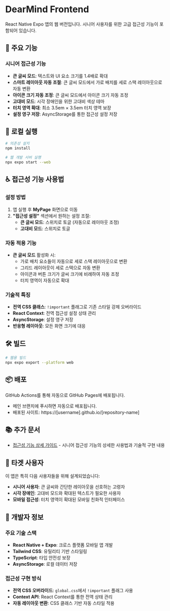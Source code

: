 # DearMind Frontend

React Native Expo 앱의 웹 버전입니다. 시니어 사용자를 위한 고급 접근성 기능이 포함되어 있습니다.

## 🌟 주요 기능

### 시니어 접근성 기능
- **큰 글씨 모드**: 텍스트와 UI 요소 크기를 1.4배로 확대
- **스마트 레이아웃 자동 조절**: 큰 글씨 모드에서 가로 배치를 세로 스택 레이아웃으로 자동 변환
- **아이콘 크기 자동 조정**: 큰 글씨 모드에서 아이콘 크기 자동 조정
- **고대비 모드**: 시각 장애인을 위한 고대비 색상 테마
- **터치 영역 확대**: 최소 3.5em × 3.5em 터치 영역 보장
- **설정 영구 저장**: AsyncStorage를 통한 접근성 설정 저장

## 🚀 로컬 실행

```bash
# 의존성 설치
npm install

# 웹 개발 서버 실행
npx expo start --web
```

## ♿ 접근성 기능 사용법

### 설정 방법
1. 앱 실행 후 **MyPage** 화면으로 이동
2. **"접근성 설정"** 섹션에서 원하는 설정 조절:
   - **큰 글씨 모드**: 스위치로 토글 (자동으로 레이아웃 조정)
   - **고대비 모드**: 스위치로 토글

### 자동 적용 기능
- **큰 글씨 모드** 활성화 시:
  - 가로 배치 요소들이 자동으로 세로 스택 레이아웃으로 변환
  - 그리드 레이아웃이 세로 스택으로 자동 변환
  - 아이콘과 버튼 크기가 글씨 크기에 비례하여 자동 조정
  - 터치 영역이 자동으로 확대

### 기술적 특징
- **전역 CSS 클래스**: `!important` 플래그로 기존 스타일 강제 오버라이드
- **React Context**: 전역 접근성 설정 상태 관리
- **AsyncStorage**: 설정 영구 저장
- **반응형 레이아웃**: 모든 화면 크기에 대응

## 🛠️ 빌드

```bash
# 웹용 빌드
npx expo export --platform web
```

## 📦 배포

GitHub Actions를 통해 자동으로 GitHub Pages에 배포됩니다.

- 메인 브랜치에 푸시하면 자동으로 배포됩니다.
- 배포된 사이트: https://[username].github.io/[repository-name]

## 📚 추가 문서

- [접근성 기능 상세 가이드](./ACCESSIBILITY_GUIDE.md) - 시니어 접근성 기능의 상세한 사용법과 기술적 구현 내용

## 🎯 타겟 사용자

이 앱은 특히 다음 사용자들을 위해 설계되었습니다:
- **시니어 사용자**: 큰 글씨와 간단한 레이아웃을 선호하는 고령자
- **시각 장애인**: 고대비 모드와 확대된 텍스트가 필요한 사용자
- **모바일 접근성**: 터치 영역이 확대된 모바일 친화적 인터페이스

## 🔧 개발자 정보

### 주요 기술 스택
- **React Native + Expo**: 크로스 플랫폼 모바일 앱 개발
- **Tailwind CSS**: 유틸리티 기반 스타일링
- **TypeScript**: 타입 안전성 보장
- **AsyncStorage**: 로컬 데이터 저장

### 접근성 구현 방식
- **전역 CSS 오버라이드**: `global.css`에서 `!important` 플래그 사용
- **Context API**: React Context를 통한 전역 상태 관리
- **자동 레이아웃 변환**: CSS 클래스 기반 자동 스타일 적용